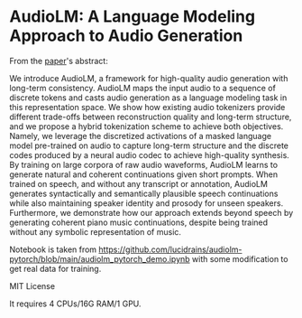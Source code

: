 # AudioLM: A Language Modeling Approach to Audio Generation

From the [paper](https://arxiv.org/abs/2209.03143)'s abstract:

We introduce AudioLM, a framework for high-quality audio generation with long-term consistency. AudioLM maps the input audio to a sequence of discrete tokens and casts audio generation as a language modeling task in this representation space. We show how existing audio tokenizers provide different trade-offs between reconstruction quality and long-term structure, and we propose a hybrid tokenization scheme to achieve both objectives. Namely, we leverage the discretized activations of a masked language model pre-trained on audio to capture long-term structure and the discrete codes produced by a neural audio codec to achieve high-quality synthesis. By training on large corpora of raw audio waveforms, AudioLM learns to generate natural and coherent continuations given short prompts. When trained on speech, and without any transcript or annotation, AudioLM generates syntactically and semantically plausible speech continuations while also maintaining speaker identity and prosody for unseen speakers. Furthermore, we demonstrate how our approach extends beyond speech by generating coherent piano music continuations, despite being trained without any symbolic representation of music. 

Notebook is taken from https://github.com/lucidrains/audiolm-pytorch/blob/main/audiolm_pytorch_demo.ipynb with some modification to get real data for training.

MIT License

It requires 4 CPUs/16G RAM/1 GPU.
